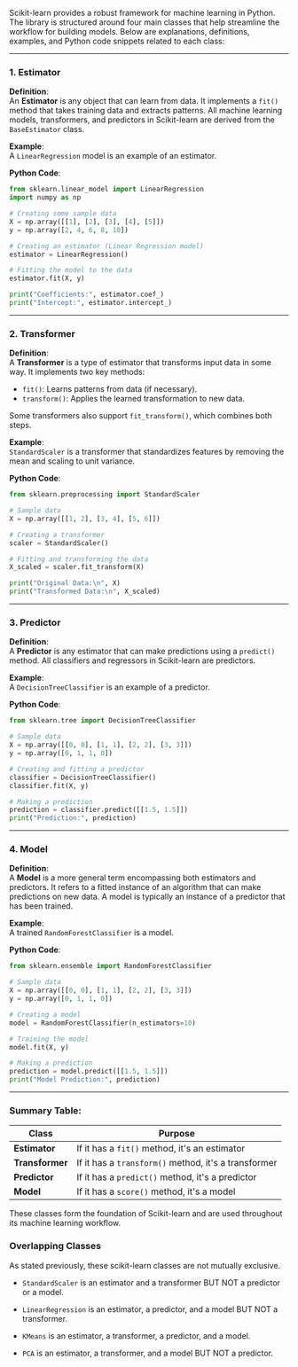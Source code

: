 Scikit-learn provides a robust framework for machine learning in Python. The library is structured around four main classes that help streamline the workflow for building models. Below are explanations, definitions, examples, and Python code snippets related to each class:

---

### 1. **Estimator**
**Definition**:  
An **Estimator** is any object that can learn from data. It implements a `fit()` method that takes training data and extracts patterns. All machine learning models, transformers, and predictors in Scikit-learn are derived from the `BaseEstimator` class.


**Example**:  
A `LinearRegression` model is an example of an estimator.

**Python Code**:
```python
from sklearn.linear_model import LinearRegression
import numpy as np

# Creating some sample data
X = np.array([[1], [2], [3], [4], [5]])
y = np.array([2, 4, 6, 8, 10])

# Creating an estimator (Linear Regression model)
estimator = LinearRegression()

# Fitting the model to the data
estimator.fit(X, y)

print("Coefficients:", estimator.coef_)
print("Intercept:", estimator.intercept_)
```

---

### 2. **Transformer**
**Definition**:  
A **Transformer** is a type of estimator that transforms input data in some way. It implements two key methods:
- `fit()`: Learns patterns from data (if necessary).
- `transform()`: Applies the learned transformation to new data.

Some transformers also support `fit_transform()`, which combines both steps.

**Example**:  
`StandardScaler` is a transformer that standardizes features by removing the mean and scaling to unit variance.

**Python Code**:
```python
from sklearn.preprocessing import StandardScaler

# Sample data
X = np.array([[1, 2], [3, 4], [5, 6]])

# Creating a transformer
scaler = StandardScaler()

# Fitting and transforming the data
X_scaled = scaler.fit_transform(X)

print("Original Data:\n", X)
print("Transformed Data:\n", X_scaled)
```

---

### 3. **Predictor**
**Definition**:  
A **Predictor** is any estimator that can make predictions using a `predict()` method. All classifiers and regressors in Scikit-learn are predictors.

**Example**:  
A `DecisionTreeClassifier` is an example of a predictor.

**Python Code**:
```python
from sklearn.tree import DecisionTreeClassifier

# Sample data
X = np.array([[0, 0], [1, 1], [2, 2], [3, 3]])
y = np.array([0, 1, 1, 0])

# Creating and fitting a predictor
classifier = DecisionTreeClassifier()
classifier.fit(X, y)

# Making a prediction
prediction = classifier.predict([[1.5, 1.5]])
print("Prediction:", prediction)
```

---

### 4. **Model**
**Definition**:  
A **Model** is a more general term encompassing both estimators and predictors. It refers to a fitted instance of an algorithm that can make predictions on new data. A model is typically an instance of a predictor that has been trained.

**Example**:  
A trained `RandomForestClassifier` is a model.

**Python Code**:
```python
from sklearn.ensemble import RandomForestClassifier

# Sample data
X = np.array([[0, 0], [1, 1], [2, 2], [3, 3]])
y = np.array([0, 1, 1, 0])

# Creating a model
model = RandomForestClassifier(n_estimators=10)

# Training the model
model.fit(X, y)

# Making a prediction
prediction = model.predict([[1.5, 1.5]])
print("Model Prediction:", prediction)
```

---

### Summary Table:
| Class       | Purpose |
|-------------|---------|
| **Estimator** | If it has a `fit()` method, it's an estimator |
| **Transformer** | If it has a `transform()` method, it's a transformer |
| **Predictor** | If it has a `predict()` method, it's a predictor|
| **Model** | If it has a `score()` method, it's a model |

These classes form the foundation of Scikit-learn and are used throughout its machine learning workflow.

### Overlapping Classes

As stated previously, these scikit-learn classes are not mutually exclusive.
- ```StandardScaler``` is an estimator and a transformer BUT NOT a predictor or a model.

- ```LinearRegression``` is an estimator, a predictor, and a model BUT NOT a transformer.

- ```KMeans``` is an estimator, a transformer, a predictor, and a model.

- ```PCA``` is an estimator, a transformer, and a model BUT NOT a predictor.

